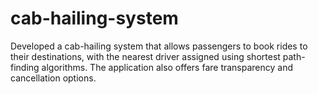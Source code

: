 # cab-hailing-system
Developed a cab-hailing system that allows passengers to book rides to their destinations, with the nearest driver assigned using shortest path-finding algorithms. The application also offers fare transparency and cancellation options.
